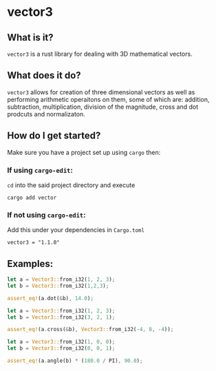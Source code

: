 # vector3

## What is it?
`vector3` is a rust library for dealing with 3D mathematical vectors.

## What does it do?
`vector3` allows for creation of three dimensional vectors as well as performing arithmetic operaitons on them, some of which are: addition, subtraction, multiplication, division of the magnitude, cross and dot prodcuts and normalizaton.

## How do I get started?
Make sure you have a project set up using `cargo` then:

### If using `cargo-edit`: 
`cd` into the said project directory and execute
```
cargo add vector
```

### If not using `cargo-edit`:
Add this under your dependencies in `Cargo.toml`
```
vector3 = "1.1.0"
```

## Examples:
```rust
let a = Vector3::from_i32(1, 2, 3);
let b = Vector3::from_i32(1,2,3);

assert_eq!(a.dot(&b), 14.0);
```

```rust
let a = Vector3::from_i32(1, 2, 3);
let b = Vector3::from_i32(3, 2, 1);

assert_eq!(a.cross(&b), Vector3::from_i32(-4, 8, -4));
```

```rust
let a = Vector3::from_i32(1, 0, 0);
let b = Vector3::from_i32(0, 0, 1);

assert_eq!(a.angle(b) * (180.0 / PI), 90.0);
```
